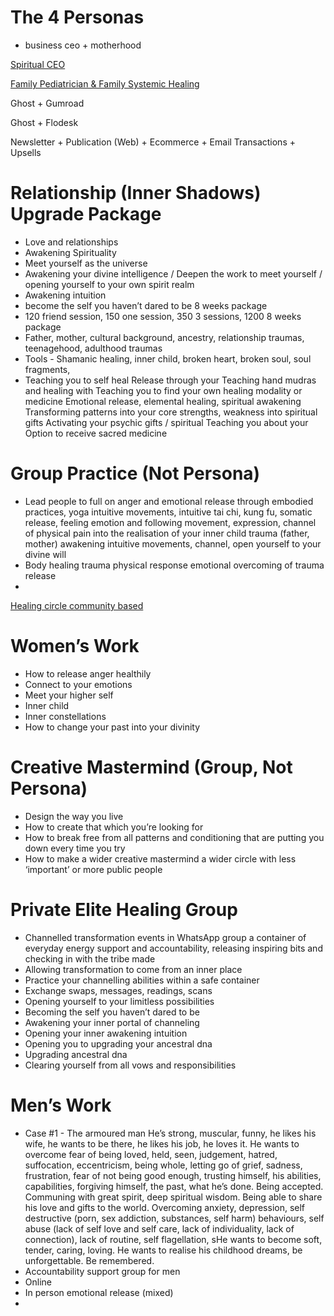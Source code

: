 # The 4 Personas

- business ceo + motherhood

[Spiritual CEO](The%204%20Personas%20f7d59636416e4912a37c1810b8c84128/Spiritual%20CEO%20a521157a01b84375abf527806d0e584d.md)

[Family Pediatrician & Family Systemic Healing](The%204%20Personas%20f7d59636416e4912a37c1810b8c84128/Family%20Pediatrician%20&%20Family%20Systemic%20Healing%2044e63d8145c64f61a8a7200b3144e331.md)

Ghost + Gumroad 

Ghost + Flodesk 

Newsletter + Publication (Web) + Ecommerce + Email Transactions + Upsells

# Relationship (Inner Shadows) Upgrade Package

- Love and relationships
- Awakening Spirituality
- Meet yourself as the universe
- Awakening your divine intelligence / Deepen the work to meet yourself / opening yourself to your own spirit realm
- Awakening intuition
- become the self you haven’t dared to be 8 weeks package
- 120 friend session, 150 one session, 350 3 sessions, 1200 8 weeks package
- Father, mother, cultural background, ancestry, relationship traumas, teenagehood, adulthood traumas
- Tools - Shamanic healing, inner child, broken heart, broken soul, soul fragments,
- Teaching you to self heal
Release through your
Teaching hand mudras and healing with
Teaching you to find your own healing modality or medicine
Emotional release, elemental healing, spiritual awakening
Transforming patterns into your core strengths, weakness into spiritual gifts
Activating your psychic gifts / spiritual
Teaching you about your
Option to receive sacred medicine

# Group Practice (Not Persona)

- Lead people to full on anger and emotional release through embodied practices, yoga intuitive movements, intuitive tai chi, kung fu, somatic release, feeling emotion and following movement, expression, channel of physical pain into the realisation of your inner child trauma (father, mother) awakening intuitive movements, channel, open yourself to your divine will
- Body healing trauma physical response emotional overcoming of trauma release
- 

[Healing circle community based](The%204%20Personas%20f7d59636416e4912a37c1810b8c84128/Healing%20circle%20community%20based%20f161318ec1a848cfbedd4ecf3ad7d0ab.md)

# Women’s Work

- How to release anger healthily
- Connect to your emotions
- Meet your higher self
- Inner child
- Inner constellations
- How to change your past into your divinity

# Creative Mastermind (Group, Not Persona)

- Design the way you live
- How to create that which you’re looking for
- How to break free from all patterns and conditioning that are putting you down every time you try
- How to make a wider creative mastermind a wider circle with less ‘important’ or more public people

# Private Elite Healing Group

- Channelled transformation events in WhatsApp group a container of everyday energy support and accountability, releasing inspiring bits and checking in with the tribe made
- Allowing transformation to come from an inner place
- Practice your channelling abilities within a safe container
- Exchange swaps, messages, readings, scans
- Opening yourself to your limitless possibilities
- Becoming the self you haven’t dared to be
- Awakening your inner portal of channeling
- Opening your inner awakening intuition
- Opening you to upgrading your ancestral dna
- Upgrading ancestral dna
- Clearing yourself from all vows and responsibilities

# Men’s Work

- Case #1 - The armoured man
He’s strong, muscular, funny, he likes his wife, he wants to be there, he likes his job, he loves it. He wants to overcome fear of being loved, held, seen, judgement, hatred, suffocation, eccentricism, being whole, letting go of grief, sadness, frustration, fear of not being good enough, trusting himself, his abilities, capabilities, forgiving himself, the past, what he’s done. Being accepted. Communing with great spirit, deep spiritual wisdom. Being able to share his love and gifts to the world. Overcoming anxiety, depression, self destructive (porn, sex addiction, substances, self harm) behaviours, self abuse (lack of self love and self care, lack of individuality, lack of connection), lack of routine, self flagellation, sHe wants to become soft, tender, caring, loving. He wants to realise his childhood dreams, be unforgettable. Be remembered.
- Accountability support group for men
- Online
- In person emotional release (mixed)
-